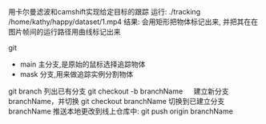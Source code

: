 用卡尔曼滤波和camshift实现给定目标的跟踪
运行: ./tracking /home/kathy/happy/dataset/1.mp4 
结果: 会用矩形把物体标记出来, 并把其在在图片帧间的运行路径用曲线标记出来

git
- main 主分支,是原始的鼠标选择追踪物体
- mask 分支,用来做追踪实例分割物体

git branch	列出已有分支
git checkout -b branchName 　	建立新分支branchName，并切换
git checkout branchName		切换到已建立分支branchName
推送本地更改到线上仓库中: git push origin branchName